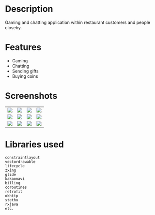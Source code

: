 # Description
Gaming and chatting application within restaurant customers and people closeby.
# Features
 - Gaming
 - Chatting
 - Sending gifts
 - Buying coins
# Screenshots
|||||
|--- | ---| --- | ---|
|![](https://github.com/musooff/TingTingPlace/blob/master/screenshots/Screen%20Shot%202021-10-31%20at%202.41.15%20PM.png) | ![](https://github.com/musooff/TingTingPlace/blob/master/screenshots/Screen%20Shot%202021-10-31%20at%202.41.19%20PM.png)| ![](https://github.com/musooff/TingTingPlace/blob/master/screenshots/Screen%20Shot%202021-10-31%20at%202.41.26%20PM.png)| ![](https://github.com/musooff/TingTingPlace/blob/master/screenshots/Screen%20Shot%202021-10-31%20at%202.41.48%20PM.png)|
|![](https://github.com/musooff/TingTingPlace/blob/master/screenshots/Screen%20Shot%202021-10-31%20at%202.42.28%20PM.png) | ![](https://github.com/musooff/TingTingPlace/blob/master/screenshots/Screen%20Shot%202021-10-31%20at%202.42.35%20PM.png)| ![](https://github.com/musooff/TingTingPlace/blob/master/screenshots/Screen%20Shot%202021-10-31%20at%202.42.54%20PM.png)| ![](https://github.com/musooff/TingTingPlace/blob/master/screenshots/Screen%20Shot%202021-10-31%20at%202.43.29%20PM.png)|
|![](https://github.com/musooff/TingTingPlace/blob/master/screenshots/Screen%20Shot%202021-10-31%20at%202.45.00%20PM.png) | ![](https://github.com/musooff/TingTingPlace/blob/master/screenshots/Screen%20Shot%202021-10-31%20at%202.43.56%20PM.png)| ![](https://github.com/musooff/TingTingPlace/blob/master/screenshots/Screen%20Shot%202021-10-31%20at%202.44.22%20PM.png)| ![](https://github.com/musooff/TingTingPlace/blob/master/screenshots/Screen%20Shot%202021-10-31%20at%202.44.41%20PM.png)|
# Libraries used
```
constraintlayout
vectordrawable
lifecycle
zxing
glide
kakaonavi
billing
coroutines
retrofit
okhttp
stetho
rxjava
etc.
```
